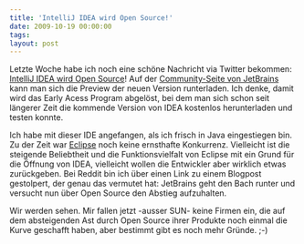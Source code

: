 ```yaml
---
title: 'IntelliJ IDEA wird Open Source!'
date: 2009-10-19 00:00:00 
tags: 
layout: post
---
```

Letzte Woche habe ich noch eine sch&ouml;ne Nachricht via Twitter bekommen: <a href="http://blogs.jetbrains.com/idea/2009/10/intellij-idea-open-sourced/">IntelliJ IDEA wird Open Source</a>! Auf der <a href="http://www.jetbrains.org/">Community-Seite von JetBrains</a> kann man sich die Preview der neuen Version runterladen. Ich denke, damit wird das Early Acess Program abgel&ouml;st, bei dem man sich schon seit l&auml;ngerer Zeit die kommende Version von IDEA kostenlos herunterladen und testen konnte.

Ich habe mit dieser IDE angefangen, als ich frisch in Java eingestiegen bin. Zu der Zeit war <a href="http://www.eclipse.org/">Eclipse</a> noch keine ernsthafte Konkurrenz. Vielleicht ist die steigende Beliebtheit und die Funktionsvielfalt von Eclipse mit ein Grund f&uuml;r die Öffnung von IDEA, vielleicht wollen die Entwickler aber wirklich etwas zur&uuml;ckgeben. Bei Reddit bin ich über einen Link zu einem Blogpost gestolpert, der genau das vermutet hat: JetBrains geht den Bach runter und versucht nun über Open Source den Abstieg aufzuhalten.

Wir werden sehen. Mir fallen jetzt -ausser SUN- keine Firmen ein, die auf dem absteigenden Ast durch Open Source ihrer Produkte noch einmal die Kurve geschafft haben, aber bestimmt gibt es noch mehr Gr&uuml;nde. ;-)
